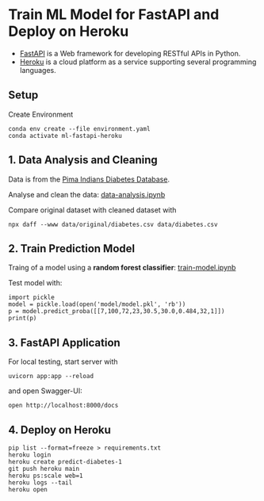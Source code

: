 # Train ML Model for FastAPI and Deploy on Heroku

* [FastAPI](https://fastapi.tiangolo.com) is a Web framework for developing RESTful APIs in Python.
* [Heroku](https://www.heroku.com) is a cloud platform as a service supporting several programming languages.

## Setup

Create Environment

    conda env create --file environment.yaml
    conda activate ml-fastapi-heroku

## 1. Data Analysis and Cleaning

Data is from the [Pima Indians Diabetes Database](https://data.world/data-society/pima-indians-diabetes-database).

Analyse and clean the data: [data-analysis.ipynb](./data-analysis.ipynb)

Compare original dataset with cleaned dataset with

    npx daff --www data/original/diabetes.csv data/diabetes.csv

## 2. Train Prediction Model

Traing of a model using a **random forest classifier**: [train-model.ipynb](./train-model.ipynb)

Test model with:

    import pickle
    model = pickle.load(open('model/model.pkl', 'rb'))
    p = model.predict_proba([[7,100,72,23,30.5,30.0,0.484,32,1]])
    print(p)

## 3. FastAPI Application

For local testing, start server with

    uvicorn app:app --reload

and open Swagger-UI:

    open http://localhost:8000/docs

## 4. Deploy on Heroku

    pip list --format=freeze > requirements.txt
    heroku login
    heroku create predict-diabetes-1
    git push heroku main
    heroku ps:scale web=1
    heroku logs --tail
    heroku open

